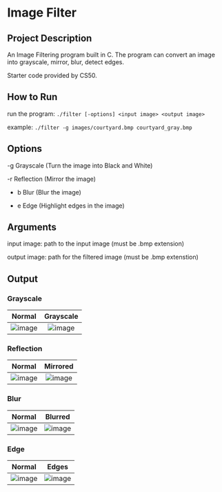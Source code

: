 # Image Filter

## Project Description

An Image Filtering program built in C. The program can convert an image into grayscale, mirror, blur, detect edges.

Starter code provided by CS50.

## How to Run

run the program: ```./filter [-options] <input image> <output image>```

example: ```./filter -g images/courtyard.bmp courtyard_gray.bmp```

## Options

-g Grayscale (Turn the image into Black and White)

-r Reflection (Mirror the image)

- b Blur (Blur the image)

- e Edge (Highlight edges in the image)

## Arguments

input image: path to the input image (must be .bmp extension)

output image: path for the filtered image (must be .bmp extenstion)

## Output

### Grayscale
Normal            |  Grayscale
:-------------------------:|:-------------------------:
![image](https://github.com/sohankancherla/Image_Filter/assets/30853467/e7ea5619-77ac-4f65-8f9f-c4f3f402aebb) | ![image](https://github.com/sohankancherla/Image_Filter/assets/30853467/6dd9d6ab-d01c-46b5-89c7-b7e7fa715df5)

### Reflection
Normal            |  Mirrored
:-------------------------:|:-------------------------:
![image](https://github.com/sohankancherla/Image_Filter/assets/30853467/bdea7d91-3880-4f50-99e5-cc801cf705b3) | ![image](https://github.com/sohankancherla/Image_Filter/assets/30853467/59f0d9e0-0af5-4c71-94d3-63af5942b6ae)

### Blur
Normal            |  Blurred
:-------------------------:|:-------------------------:
![image](https://github.com/sohankancherla/Image_Filter/assets/30853467/2235ce86-324e-4516-abb8-8641d5ceceba) | ![image](https://github.com/sohankancherla/Image_Filter/assets/30853467/e45413fc-11bd-471a-ab02-4602e4329b38)

### Edge
Normal            |  Edges
:-------------------------:|:-------------------------:
![image](https://github.com/sohankancherla/Image_Filter/assets/30853467/104a8512-4db4-47f5-92a3-9a8fe64b8504) | ![image](https://github.com/sohankancherla/Image_Filter/assets/30853467/5a9ef384-b271-4160-9680-e223c3f4dee0)









